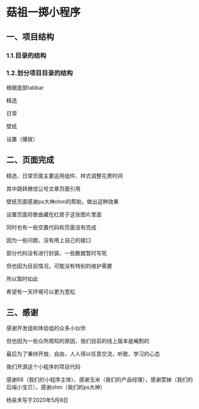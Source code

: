 # 菇祖一掷小程序

## 一、项目结构

### 1.1.目录的结构



### 1.2.划分项目目录的结构

根据底部tabbar

精选

日常

壁纸

设置（播放）



## 二、页面完成

精选、日常页面主要运用组件、样式调整花费时间

其中跳转微信公号文章页面引用<web-view></web-view>

壁纸页面感谢ps大神ohm的帮助，做出这种效果

设置页面将歌曲藏在红房子这张图片里面



同时也有一些空置代码和页面没有完成

因为一些问题，没有用上自己的接口

部分代码没有进行封装、一些数据暂时写死

但也因为目前情况，可能没有特别的维护需要

所以暂时如此

希望有一天环境可以更为宽松



## 三、感谢

感谢开发组和体验组的众多小伙伴

但也因为一些众所周知的原因，我们目前的线上版本是阉割的

最后为了秉持开放、自由，人人得以任意交流，听歌、学习的心态

我们开源这个小程序的项目代码

感谢66（我们的小程序主体）、感谢玉米（我们的产品经理），感谢萱妹（我们的后端小宝贝），感谢ohm（我们的ps大神）

杨易禾写于2020年5月8日